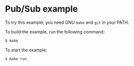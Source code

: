 Pub/Sub example
===============

To try this example, you need GNU `make` and `git` in your PATH.

To build the example, run the following command:

``` bash
$ make
```

To start the example:

``` bash
$ make run
```
